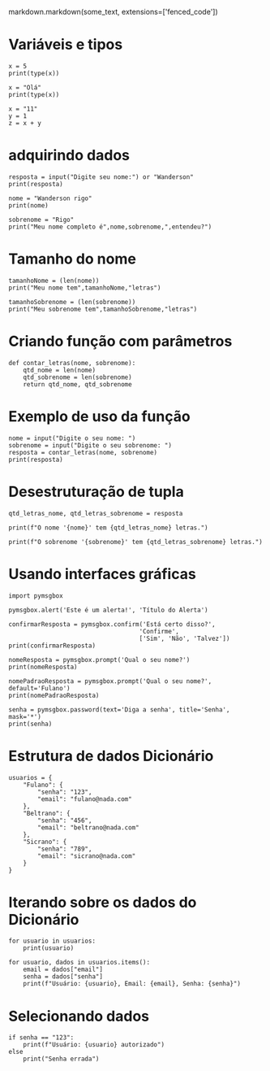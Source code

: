 markdown.markdown(some_text, extensions=['fenced_code'])

# Variáveis e tipos

    x = 5
    print(type(x))

    x = "Olá"
    print(type(x))

    x = "11"
    y = 1
    z = x + y 

# adquirindo dados

    resposta = input("Digite seu nome:") or "Wanderson"
    print(resposta)

    nome = "Wanderson rigo"
    print(nome)

    sobrenome = "Rigo"
    print("Meu nome completo é",nome,sobrenome,",entendeu?")

# Tamanho do nome

    tamanhoNome = (len(nome))
    print("Meu nome tem",tamanhoNome,"letras")

    tamanhoSobrenome = (len(sobrenome))
    print("Meu sobrenome tem",tamanhoSobrenome,"letras")

# Criando função com parâmetros
    def contar_letras(nome, sobrenome):
        qtd_nome = len(nome)
        qtd_sobrenome = len(sobrenome)    
        return qtd_nome, qtd_sobrenome 

# Exemplo de uso da função
    nome = input("Digite o seu nome: ")
    sobrenome = input("Digite o seu sobrenome: ")
    resposta = contar_letras(nome, sobrenome)
    print(resposta)

# Desestruturação de tupla

    qtd_letras_nome, qtd_letras_sobrenome = resposta

    print(f"O nome '{nome}' tem {qtd_letras_nome} letras.")

    print(f"O sobrenome '{sobrenome}' tem {qtd_letras_sobrenome} letras.")

# Usando interfaces gráficas

    import pymsgbox

    pymsgbox.alert('Este é um alerta!', 'Título do Alerta')

    confirmarResposta = pymsgbox.confirm('Está certo disso?',
                                        'Confirme', 
                                        ['Sim', 'Não', 'Talvez'])
    print(confirmarResposta)

    nomeResposta = pymsgbox.prompt('Qual o seu nome?')
    print(nomeResposta)

    nomePadraoResposta = pymsgbox.prompt('Qual o seu nome?', default='Fulano')
    print(nomePadraoResposta)

    senha = pymsgbox.password(text='Diga a senha', title='Senha', mask='*')
    print(senha)

# Estrutura de dados Dicionário

    usuarios = {
        "Fulano": {
            "senha": "123",
            "email": "fulano@nada.com"
        },
        "Beltrano": { 
            "senha": "456",
            "email": "beltrano@nada.com"
        },
        "Sicrano": {
            "senha": "789",
            "email": "sicrano@nada.com"
        }
    }

# Iterando sobre os dados do Dicionário

    for usuario in usuarios:
        print(usuario)

    for usuario, dados in usuarios.items():
        email = dados["email"]
        senha = dados["senha"]
        print(f"Usuário: {usuario}, Email: {email}, Senha: {senha}")
    
# Selecionando dados

    if senha == "123":
        print(f"Usuário: {usuario} autorizado")
    else    
        print("Senha errada")